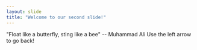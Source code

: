```yaml
---
layout: slide
title: "Welcome to our second slide!"
---
```

"Float like a butterfly, sting like a bee" -- Muhammad Ali
Use the left arrow to go back!
